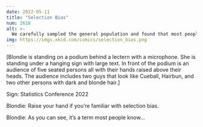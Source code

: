 ```yaml
---
date: 2022-05-11
title: "Selection Bias"
num: 2618
alt: >-
  We carefully sampled the general population and found that most people are familiar with acquiescence bias.
img: https://imgs.xkcd.com/comics/selection_bias.png
---
```

[Blondie is standing on a podium behind a lectern with a microphone. She is standing under a hanging sign with large text. In front of the podium is an audience of five seated persons all with their hands raised above their heads. The audience includes two guys that look like Cueball, Hairbun, and two other persons with dark and blonde hair.]

Sign: Statistics Conference 2022

Blondie: Raise your hand if you’re familiar with selection bias.

Blondie: As you can see, it’s a term most people know...